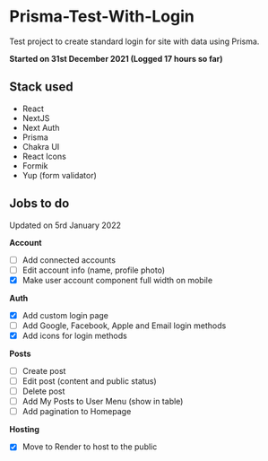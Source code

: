 # Prisma-Test-With-Login

Test project to create standard login for site with data using Prisma.

**Started on 31st December 2021 (Logged 17 hours so far)**

## Stack used

-   React
-   NextJS
-   Next Auth
-   Prisma
-   Chakra UI
-   React Icons
-   Formik
-   Yup (form validator)

## Jobs to do

Updated on 5rd January 2022

**Account**

-   [ ] Add connected accounts
-   [ ] Edit account info (name, profile photo)
-   [x] Make user account component full width on mobile

**Auth**

-   [x] Add custom login page
-   [ ] Add Google, Facebook, Apple and Email login methods
-   [x] Add icons for login methods

**Posts**

-   [ ] Create post
-   [ ] Edit post (content and public status)
-   [ ] Delete post
-   [ ] Add My Posts to User Menu (show in table)
-   [ ] Add pagination to Homepage

**Hosting**

-   [x] Move to Render to host to the public
